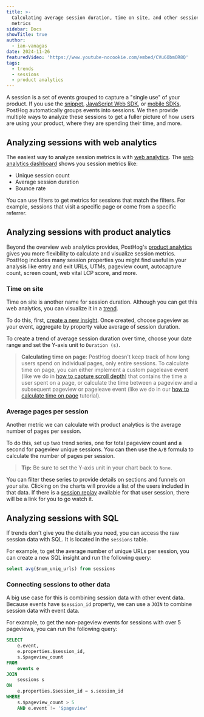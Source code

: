 ```yaml
---
title: >-
  Calculating average session duration, time on site, and other session-based
  metrics
sidebar: Docs
showTitle: true
author:
  - ian-vanagas
date: 2024-11-26
featuredVideo: 'https://www.youtube-nocookie.com/embed/CVu6ObmOR8Q'
tags:
  - trends
  - sessions
  - product analytics
---
```


A session is a set of events grouped to capture a "single use" of your product. If you use the [snippet](/docs/getting-started/install?tab=snippet), [JavaScript Web SDK](/docs/libraries/js), or [mobile SDKs](/docs/libraries/ios), PostHog automatically groups events into sessions. We then provide multiple ways to analyze these sessions to get a fuller picture of how users are using your product, where they are spending their time, and more.

## Analyzing sessions with web analytics

The easiest way to analyze session metrics is with [web analytics](https://us.posthog.com/web). The [web analytics dashboard](/docs/web-analytics/dashboard) shows you session metrics like:

- Unique session count
- Average session duration
- Bounce rate

You can use filters to get metrics for sessions that match the filters. For example, sessions that visit a specific page or come from a specific referrer.

## Analyzing sessions with product analytics

Beyond the overview web analytics provides, PostHog's [product analytics](/docs/product-analytics/trends/overview) gives you more flexibility to calculate and visualize session metrics. PostHog includes many session properties you might find useful in your analysis like entry and exit URLs, UTMs, pageview count, autocapture count, screen count, web vital LCP score, and more.

### Time on site

Time on site is another name for session duration. Although you can get this web analytics, you can visualize it in a [trend](/docs/product-analytics/trends/overview).

To do this, first, [create a new insight](https://us.posthog.com/insights/new). Once created, choose pageview as your event, aggregate by property value average of session duration.

<ProductScreenshot
    imageLight = "https://res.cloudinary.com/dmukukwp6/image/upload/Clean_Shot_2024_11_26_at_11_21_06_2x_eb4a013399.png"
    imageDark = "https://res.cloudinary.com/dmukukwp6/image/upload/Clean_Shot_2024_11_26_at_11_21_20_2x_90e1bd3357.png"
    alt="Time on site" 
    classes="rounded"
/>

To create a trend of average session duration over time, choose your date range and set the Y-axis unit to `Duration (s)`.

<ProductScreenshot
    imageLight = "https://res.cloudinary.com/dmukukwp6/image/upload/Clean_Shot_2024_11_26_at_11_26_55_2x_fab4ab06b6.png"
    imageDark = "https://res.cloudinary.com/dmukukwp6/image/upload/Clean_Shot_2024_11_26_at_11_26_35_2x_1f5e69c603.png"
    alt="Time on site trend" 
    classes="rounded"
/>


> **Calculating time on page**: PostHog doesn't keep track of how long users spend on individual pages, only entire sessions. To calculate time on page, you can either implement a custom pageleave event (like we do in [how to capture scroll depth](/tutorials/scroll-depth)) that contains the time a user spent on a page, or calculate the time between a pageview and a subsequent pageview or pageleave event (like we do in our [how to calculate time on page](/tutorials/time-on-page) tutorial).

### Average pages per session

Another metric we can calculate with product analytics is the average number of pages per session.

To do this, set up two trend series, one for total pageview count and a second for pageview unique sessions. You can then use the `A/B` formula to calculate the number of pages per session.

> **Tip:** Be sure to set the Y-axis unit in your chart back to `None`.

<ProductScreenshot
    imageLight = "https://res.cloudinary.com/dmukukwp6/image/upload/Clean_Shot_2024_11_26_at_11_35_08_2x_20bea3290f.png"
    imageDark = "https://res.cloudinary.com/dmukukwp6/image/upload/Clean_Shot_2024_11_26_at_11_35_47_2x_8f91b16f3c.png"
    alt="Pages per session" 
    classes="rounded"
/>

You can filter these series to provide details on sections and funnels on your site. Clicking on the charts will provide a list of the users included in that data. If there is a [session replay](/docs/session-replay) available for that user session, there will be a link for you to go watch it.

## Analyzing sessions with SQL

If trends don't give you the details you need, you can access the raw session data with SQL. It is located in the `sessions` table.

For example, to get the average number of unique URLs per session, you can create a new SQL insight and run the following query:

```sql
select avg($num_uniq_urls) from sessions
```

### Connecting sessions to other data

A big use case for this is combining session data with other event data. Because events have `$session_id` property, we can use a `JOIN` to combine session data with event data.

For example, to get the non-pageview events for sessions with over 5 pageviews, you can run the following query:

```sql
SELECT 
    e.event,
    e.properties.$session_id,
    s.$pageview_count
FROM 
    events e
JOIN 
    sessions s
ON 
    e.properties.$session_id = s.session_id
WHERE 
    s.$pageview_count > 5
    AND e.event != '$pageview'
```

<NewsletterForm />